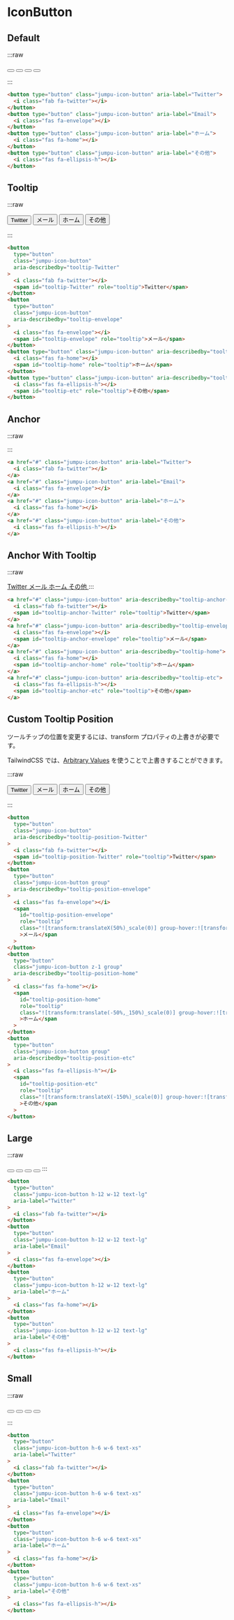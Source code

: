 # IconButton

## Default

:::raw

<button type="button" class="jumpu-icon-button" aria-label="Twitter">
  <i class="fab fa-twitter"></i>
</button>
<button type="button" class="jumpu-icon-button" aria-label="Email">
  <i class="fas fa-envelope"></i>
</button>
<button type="button" class="jumpu-icon-button" aria-label="ホーム">
  <i class="fas fa-home"></i>
</button>
<button type="button" class="jumpu-icon-button" aria-label="その他">
  <i class="fas fa-ellipsis-h"></i>
</button>

:::

```html
<button type="button" class="jumpu-icon-button" aria-label="Twitter">
  <i class="fab fa-twitter"></i>
</button>
<button type="button" class="jumpu-icon-button" aria-label="Email">
  <i class="fas fa-envelope"></i>
</button>
<button type="button" class="jumpu-icon-button" aria-label="ホーム">
  <i class="fas fa-home"></i>
</button>
<button type="button" class="jumpu-icon-button" aria-label="その他">
  <i class="fas fa-ellipsis-h"></i>
</button>
```

## Tooltip

:::raw

<button type="button" class="jumpu-icon-button" aria-describedby="tooltip-Twitter">
  <i class="fab fa-twitter"></i>
  <span id="tooltip-Twitter" role="tooltip">Twitter</span>
</button>
<button type="button" class="jumpu-icon-button" aria-describedby="tooltip-envelope">
  <i class="fas fa-envelope"></i>
  <span id="tooltip-envelope" role="tooltip">メール</span>
</button>
<button type="button" class="jumpu-icon-button" aria-describedby="tooltip-home">
  <i class="fas fa-home"></i>
  <span id="tooltip-home" role="tooltip">ホーム</span>
</button>
<button type="button" class="jumpu-icon-button" aria-describedby="tooltip-etc">
  <i class="fas fa-ellipsis-h"></i>
  <span id="tooltip-etc" role="tooltip">その他</span>
</button>

:::

```html
<button
  type="button"
  class="jumpu-icon-button"
  aria-describedby="tooltip-Twitter"
>
  <i class="fab fa-twitter"></i>
  <span id="tooltip-Twitter" role="tooltip">Twitter</span>
</button>
<button
  type="button"
  class="jumpu-icon-button"
  aria-describedby="tooltip-envelope"
>
  <i class="fas fa-envelope"></i>
  <span id="tooltip-envelope" role="tooltip">メール</span>
</button>
<button type="button" class="jumpu-icon-button" aria-describedby="tooltip-home">
  <i class="fas fa-home"></i>
  <span id="tooltip-home" role="tooltip">ホーム</span>
</button>
<button type="button" class="jumpu-icon-button" aria-describedby="tooltip-etc">
  <i class="fas fa-ellipsis-h"></i>
  <span id="tooltip-etc" role="tooltip">その他</span>
</button>
```

## Anchor

:::raw

<a href="#" class="jumpu-icon-button" aria-label="Twitter">
  <i class="fab fa-twitter"></i>
</a>
<a href="#" class="jumpu-icon-button" aria-label="Email">
  <i class="fas fa-envelope"></i>
</a>
<a href="#" class="jumpu-icon-button" aria-label="ホーム">
  <i class="fas fa-home"></i>
</a>
<a href="#" class="jumpu-icon-button" aria-label="その他">
  <i class="fas fa-ellipsis-h"></i>
</a>

:::

```html
<a href="#" class="jumpu-icon-button" aria-label="Twitter">
  <i class="fab fa-twitter"></i>
</a>
<a href="#" class="jumpu-icon-button" aria-label="Email">
  <i class="fas fa-envelope"></i>
</a>
<a href="#" class="jumpu-icon-button" aria-label="ホーム">
  <i class="fas fa-home"></i>
</a>
<a href="#" class="jumpu-icon-button" aria-label="その他">
  <i class="fas fa-ellipsis-h"></i>
</a>
```

## Anchor With Tooltip

:::raw

<a href="#" class="jumpu-icon-button" aria-describedby="tooltip-anchor-Twitter">
  <i class="fab fa-twitter"></i>
  <span id="tooltip-anchor-Twitter" role="tooltip">Twitter</span>
</a>
<a href="#" class="jumpu-icon-button" aria-describedby="tooltip-envelope">
  <i class="fas fa-envelope"></i>
  <span id="tooltip-anchor-envelope" role="tooltip">メール</span>
</a>
<a href="#" class="jumpu-icon-button" aria-describedby="tooltip-home">
  <i class="fas fa-home"></i>
  <span id="tooltip-anchor-home" role="tooltip">ホーム</span>
</a>
<a href="#" class="jumpu-icon-button" aria-describedby="tooltip-etc">
  <i class="fas fa-ellipsis-h"></i>
  <span id="tooltip-anchor-etc" role="tooltip">その他</span>
</a>
:::

```html
<a href="#" class="jumpu-icon-button" aria-describedby="tooltip-anchor-Twitter">
  <i class="fab fa-twitter"></i>
  <span id="tooltip-anchor-Twitter" role="tooltip">Twitter</span>
</a>
<a href="#" class="jumpu-icon-button" aria-describedby="tooltip-envelope">
  <i class="fas fa-envelope"></i>
  <span id="tooltip-anchor-envelope" role="tooltip">メール</span>
</a>
<a href="#" class="jumpu-icon-button" aria-describedby="tooltip-home">
  <i class="fas fa-home"></i>
  <span id="tooltip-anchor-home" role="tooltip">ホーム</span>
</a>
<a href="#" class="jumpu-icon-button" aria-describedby="tooltip-etc">
  <i class="fas fa-ellipsis-h"></i>
  <span id="tooltip-anchor-etc" role="tooltip">その他</span>
</a>
```

## Custom Tooltip Position

ツールチップの位置を変更するには、transform プロパティの上書きが必要です。

TailwindCSS では、[Arbitrary Values](https://tailwindcss.com/docs/adding-custom-styles#using-arbitrary-values) を使うことで上書きすることができます。

:::raw

<button type="button" class="jumpu-icon-button" aria-describedby="tooltip-position-Twitter">
  <i class="fab fa-twitter"></i>
  <span id="tooltip-position-Twitter" role="tooltip">Twitter</span>
</button>
<button type="button" class="jumpu-icon-button group" aria-describedby="tooltip-position-envelope">
  <i class="fas fa-envelope"></i>
  <span id="tooltip-position-envelope" role="tooltip" class="![transform:translateX(50%)_scale(0)] group-hover:![transform:translateX(50%)_scale(1)]">メール</span>
</button>
<button type="button" class="jumpu-icon-button group z-1" aria-describedby="tooltip-position-home">
  <i class="fas fa-home"></i>
  <span id="tooltip-position-home" role="tooltip" class="![transform:translate(-50%,_150%)_scale(0)] group-hover:![transform:translate(-50%,_150%)_scale(1)]">ホーム</span>
</button>
<button type="button" class="jumpu-icon-button group" aria-describedby="tooltip-position-etc">
  <i class="fas fa-ellipsis-h"></i>
  <span id="tooltip-position-etc" role="tooltip" class="![transform:translateX(-150%)_scale(0)] group-hover:![transform:translateX(-150%)_scale(1)]">その他</span>
</button>

:::

```html
<button
  type="button"
  class="jumpu-icon-button"
  aria-describedby="tooltip-position-Twitter"
>
  <i class="fab fa-twitter"></i>
  <span id="tooltip-position-Twitter" role="tooltip">Twitter</span>
</button>
<button
  type="button"
  class="jumpu-icon-button group"
  aria-describedby="tooltip-position-envelope"
>
  <i class="fas fa-envelope"></i>
  <span
    id="tooltip-position-envelope"
    role="tooltip"
    class="![transform:translateX(50%)_scale(0)] group-hover:![transform:translateX(50%)_scale(1)]"
    >メール</span
  >
</button>
<button
  type="button"
  class="jumpu-icon-button z-1 group"
  aria-describedby="tooltip-position-home"
>
  <i class="fas fa-home"></i>
  <span
    id="tooltip-position-home"
    role="tooltip"
    class="![transform:translate(-50%,_150%)_scale(0)] group-hover:![transform:translate(-50%,_150%)_scale(1)]"
    >ホーム</span
  >
</button>
<button
  type="button"
  class="jumpu-icon-button group"
  aria-describedby="tooltip-position-etc"
>
  <i class="fas fa-ellipsis-h"></i>
  <span
    id="tooltip-position-etc"
    role="tooltip"
    class="![transform:translateX(-150%)_scale(0)] group-hover:![transform:translateX(-150%)_scale(1)]"
    >その他</span
  >
</button>
```

## Large

:::raw

<button type="button" class="jumpu-icon-button text-lg w-12 h-12" aria-label="Twitter">
  <i class="fab fa-twitter"></i>
</button>
<button type="button" class="jumpu-icon-button text-lg w-12 h-12" aria-label="Email">
  <i class="fas fa-envelope"></i>
</button>
<button type="button" class="jumpu-icon-button text-lg w-12 h-12" aria-label="ホーム">
  <i class="fas fa-home"></i>
</button>
<button type="button" class="jumpu-icon-button text-lg w-12 h-12" aria-label="その他">
  <i class="fas fa-ellipsis-h"></i>
</button>
:::

```html
<button
  type="button"
  class="jumpu-icon-button h-12 w-12 text-lg"
  aria-label="Twitter"
>
  <i class="fab fa-twitter"></i>
</button>
<button
  type="button"
  class="jumpu-icon-button h-12 w-12 text-lg"
  aria-label="Email"
>
  <i class="fas fa-envelope"></i>
</button>
<button
  type="button"
  class="jumpu-icon-button h-12 w-12 text-lg"
  aria-label="ホーム"
>
  <i class="fas fa-home"></i>
</button>
<button
  type="button"
  class="jumpu-icon-button h-12 w-12 text-lg"
  aria-label="その他"
>
  <i class="fas fa-ellipsis-h"></i>
</button>
```

## Small

:::raw

<button type="button" class="jumpu-icon-button text-xs w-6 h-6" aria-label="Twitter">
  <i class="fab fa-twitter"></i>
</button>
<button type="button" class="jumpu-icon-button text-xs w-6 h-6" aria-label="Email">
  <i class="fas fa-envelope"></i>
</button>
<button type="button" class="jumpu-icon-button text-xs w-6 h-6" aria-label="ホーム">
  <i class="fas fa-home"></i>
</button>
<button type="button" class="jumpu-icon-button text-xs w-6 h-6" aria-label="その他">
  <i class="fas fa-ellipsis-h"></i>
</button>

:::

```html
<button
  type="button"
  class="jumpu-icon-button h-6 w-6 text-xs"
  aria-label="Twitter"
>
  <i class="fab fa-twitter"></i>
</button>
<button
  type="button"
  class="jumpu-icon-button h-6 w-6 text-xs"
  aria-label="Email"
>
  <i class="fas fa-envelope"></i>
</button>
<button
  type="button"
  class="jumpu-icon-button h-6 w-6 text-xs"
  aria-label="ホーム"
>
  <i class="fas fa-home"></i>
</button>
<button
  type="button"
  class="jumpu-icon-button h-6 w-6 text-xs"
  aria-label="その他"
>
  <i class="fas fa-ellipsis-h"></i>
</button>
```
